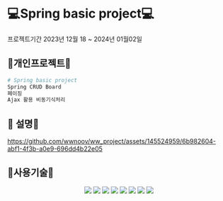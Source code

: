 #  💻Spring basic project💻
프로젝트기간 2023년 12월 18 ~ 2024년 01월02일


## 🔨개인프로젝트🔨

```python
# Spring basic project
Spring CRUD Board
페이징
Ajax 활용 비동기식처리
```

## 👋 설명👋



https://github.com/wwnoov/ww_project/assets/145524959/6b982604-abf1-4f3b-a0e9-696dd4b22e05



## :page_with_curl:사용기술:page_with_curl:
<div align="center">
<img src="https://img.shields.io/badge/Java-007396?style=flat&logo=Conda-Forge&logoColor=white" />
<img src="https://img.shields.io/badge/HTML5-E34F26?style=flat&logo=HTML5&logoColor=white" />
<img src="https://img.shields.io/badge/CSS3-1572B6?style=flat&logo=CSS3&logoColor=white" />
<img src="https://img.shields.io/badge/JavaScript-F7DF1E?style=flat&logo=JavaScript&logoColor=white" />
<img src="https://img.shields.io/badge/Spring-6db33f)?style=flat-square&logo=Spring&logoColor=white"/>
<img src="https://img.shields.io/badge/MySQL-4479A1?style=flat&logo=MySQL&logoColor=white" />
<img src="https://img.shields.io/badge/MariaDB-003545?style=flat&logo=MariaDB&logoColor=white" />
<img src="https://img.shields.io/badge/Mybatis-000000?style=flat&logo=Fluentd&logoColor=white" />
</div>
